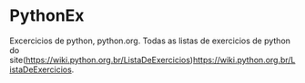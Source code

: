# PythonEx
Excercicios de python, python.org.
Todas as listas de exercicios de python do site(https://wiki.python.org.br/ListaDeExercicios)https://wiki.python.org.br/ListaDeExercicios.
